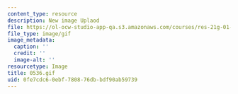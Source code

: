 ```yaml
---
content_type: resource
description: New image Uplaod
file: https://ol-ocw-studio-app-qa.s3.amazonaws.com/courses/res-21g-01-kana-spring-2010/0fe7cdc60ebf780876dbbdf90ab59739_0536.gif
file_type: image/gif
image_metadata:
  caption: ''
  credit: ''
  image-alt: ''
resourcetype: Image
title: 0536.gif
uid: 0fe7cdc6-0ebf-7808-76db-bdf90ab59739
---
```

